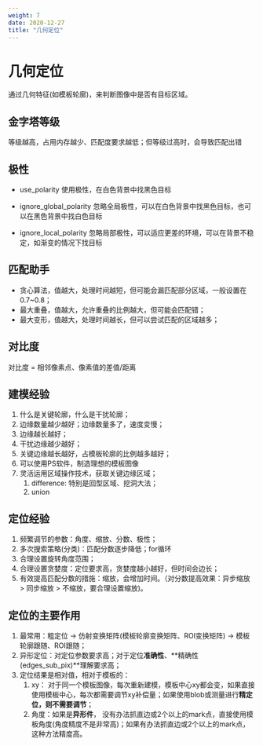 ```yaml
---
weight: 7
date: 2020-12-27
title: "几何定位"
---
```


# 几何定位

通过几何特征(如模板轮廓)，来判断图像中是否有目标区域。



## 金字塔等级
等级越高，占用内存越少、匹配度要求越低；但等级过高时，会导致匹配出错

## 极性

- use_polarity
使用极性，在白色背景中找黑色目标

- ignore_global_polarity
忽略全局极性，可以在白色背景中找黑色目标，也可以在黑色背景中找白色目标

- ignore_local_polarity
忽略局部极性，可以适应更差的环境，可以在背景不稳定，如渐变的情况下找目标

## 匹配助手
- 贪心算法，值越大，处理时间越短，但可能会漏匹配部分区域，一般设置在0.7~0.8；
- 最大重叠，值越大，允许重叠的比例越大，但可能会匹配错；
- 最大变形，值越大，处理时间越长，但可以尝试匹配的区域越多；

## 对比度

对比度 = 相邻像素点、像素值的差值/距离



## 建模经验

1. 什么是关键轮廓，什么是干扰轮廓；
2. 边缘数量越少越好；边缘数量多了，速度变慢；
3. 边缘越长越好；
4. 干扰边缘越少越好；
5. 关键边缘越长越好，占模板轮廓的比例越多越好；
6. 可以使用PS软件，制造理想的模板图像
7. 灵活运用区域操作技术，获取关键边缘区域；
   1. difference: 特别是回型区域、挖洞大法；
   2. union

## 定位经验

1. 频繁调节的参数：角度、缩放、分数、极性；
2. 多次搜索策略(分类)：匹配分数逐步降低；for循环
3. 合理设置旋转角度范围；
4. 合理设置贪婪度：定位要求高，贪婪度越小越好，但时间会边长；
5. 有效提高匹配分数的措施：缩放，会增加时间。（对分数提高效果：异步缩放 > 同步缩放 > 不缩放，要合理设置缩放)。



## 定位的主要作用

1. 最常用：粗定位 -> 仿射变换矩阵(模板轮廓变换矩阵、ROI变换矩阵) -> 模板轮廓跟随、ROI跟随；
2. 异形定位：对定位参数要求高；对于定位**准确性**、**精确性(edges_sub_pix)**理解要求高；
3. 定位结果是相对值，相对于模板的：
   1. xy： 对于同一个模板图像，每次重新建模，模板中心xy都会变，如果直接使用模板中心，每次都需要调节xy补偿量；如果使用blob或测量进行**精定位，则不需要调节**；
   2. 角度：如果是**异形件**， 没有办法抓直边或2个以上的mark点，直接使用模板角度(角度精度不是非常高)；如果有办法抓直边或2个以上的mark点，这种方法精度高。